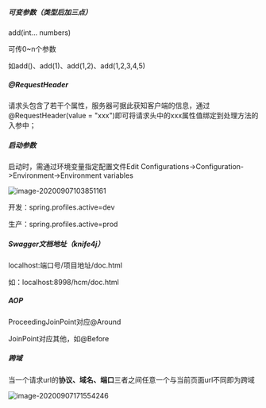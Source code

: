 ##### 可变参数（类型后加三点）

add(int... numbers)

可传0~n个参数

如add()、add(1)、add(1,2)、add(1,2,3,4,5)



##### @RequestHeader

请求头包含了若干个属性，服务器可据此获知客户端的信息，通过@RequestHeader(value = "xxx")即可将请求头中的xxx属性值绑定到处理方法的入参中；



##### 启动参数

启动时，需通过环境变量指定配置文件Edit Configurations->Configuration->Environment->Environment variables

![image-20200907103851161](C:\Users\Sid\AppData\Roaming\Typora\typora-user-images\image-20200907103851161.png)

开发：spring.profiles.active=dev

生产：spring.profiles.active=prod



##### Swagger文档地址（knife4j）

localhost:端口号/项目地址/doc.html

如：localhost:8998/hcm/doc.html



##### AOP

ProceedingJoinPoint对应@Around

JoinPoint对应其他，如@Before



##### 跨域

当一个请求url的**协议、域名、端口**三者之间任意一个与当前页面url不同即为跨域

![image-20200907171554246](C:\Users\Sid\AppData\Roaming\Typora\typora-user-images\image-20200907171554246.png)